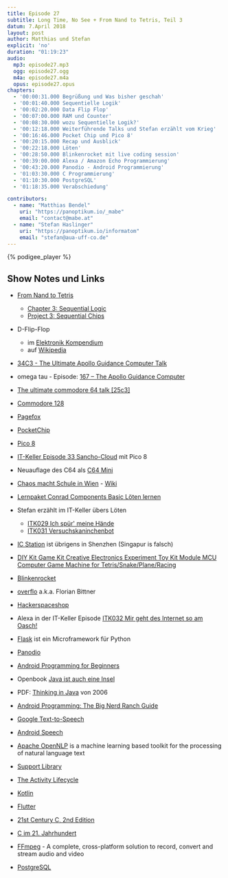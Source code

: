 ```yaml
---
title: Episode 27
subtitle: Long Time, No See + From Nand to Tetris, Teil 3
datum: 7.April 2018
layout: post
author: Matthias und Stefan
explicit: 'no'
duration: "01:19:23"
audio:
  mp3: episode27.mp3
  ogg: episode27.ogg
  m4a: episode27.m4a
  opus: episode27.opus
chapters:
  - '00:00:31.000 Begrüßung und Was bisher geschah'
  - '00:01:40.000 Sequentielle Logik'
  - '00:02:20.000 Data Flip Flop'
  - '00:07:00.000 RAM und Counter'
  - '00:08:30.000 wozu Sequentielle Logik?'
  - '00:12:18.000 Weiterführende Talks und Stefan erzählt vom Krieg'
  - '00:16:46.000 Pocket Chip und Pico 8'
  - '00:20:15.000 Recap und Ausblick'
  - '00:22:18.000 Löten'
  - '00:28:50.000 Blinkenrocket mit live coding session'
  - '00:39:00.000 Alexa / Amazon Echo Programmierung'
  - '00:43:20.000 Panodio - Android Programmierung'
  - '01:03:30.000 C Programmierung'
  - '01:10:30.000 PostgreSQL'
  - '01:18:35.000 Verabschiedung'

contributors:
  - name: "Matthias Bendel"
    uri: "https://panoptikum.io/_mabe"
    email: "contact@mabe.at"
  - name: "Stefan Haslinger"
    uri: "https://panoptikum.io/informatom"
    email: "stefan@aua-uff-co.de"
---
```


{% podigee_player %}

## Show Notes und Links

* [From Nand to Tetris](http://nand2tetris.org/)
  * [Chapter 3: Sequential Logic](http://nand2tetris.org/chapters/chapter%2003.pdf)
  * [Project 3: Sequential Chips](http://nand2tetris.org/03.php)

* D-Flip-Flop
  * im [Elektronik Kompendium](https://www.elektronik-kompendium.de/sites/dig/0210031.htm)
  * auf [Wikipedia](https://de.wikipedia.org/wiki/Flipflop#D-Flipflop)

* [34C3 - The Ultimate Apollo Guidance Computer Talk](https://www.youtube.com/watch?v=xx7Lfh5SKUQ)
* omega tau - Episode: [167 – The Apollo Guidance Computer](http://omegataupodcast.net/167-the-apollo-guidance-computer/)
* [The ultimate commodore 64 talk [25c3]](https://www.youtube.com/watch?v=9qpd12HJAnA)
* [Commodore 128](https://de.wikipedia.org/wiki/Commodore_128)
* [Pagefox](https://www.c64-wiki.de/wiki/Pagefox)

* [PocketChip](https://getchip.com/pages/pocketchip)
* [Pico 8](https://www.lexaloffle.com/pico-8.php)
* [IT-Keller Episode 33 Sancho-Cloud](https://it-keller.at/podcast/ITK033-Sancho-Cloud#ITK033=00:51:50)
  mit Pico 8
* Neuauflage des C64 als [C64 Mini](https://thec64.com/)

* [Chaos macht Schule in Wien](https://c3w.at/schule/) - [Wiki](https://projekte.c3w.at/chaos_macht_schule)
* [Lernpaket Conrad Components Basic Löten lernen](https://www.conrad.at/de/lernpaket-conrad-components-basic-loeten-lernen-10062-ab-14-jahre-192294.html)

* Stefan erzählt im IT-Keller übers Löten
  * [ITK029 Ich spür' meine Hände](https://it-keller.at/podcast/ITK029-Ich-spuer-meine-Haende#ITK029=00:47:47)
  * [ITK031 Versuchskaninchenbot](https://it-keller.at/podcast/ITK031-Versuchskaninchenbot#ITK031=01:43:50)

* [IC Station](http://www.icstation.com/) ist übrigens in Shenzhen (Singapur is falsch)
* [DIY Kit Game Kit Creative Electronics Experiment Toy Kit Module MCU Computer Game Machine for Tetris/Snake/Plane/Racing](http://www.icstation.com/game-creative-electronics-experiment-module-computer-game-machine-tetrissnakeplaneracing-p-13071.html)

* [Blinkenrocket](http://blinkenrocket.de/)
* [overflo](https://twitter.com/overflo) a.k.a. Florian Bittner
* [Hackerspaceshop](https://hackerspaceshop.com/)

* Alexa in der IT-Keller Episode [ITK032 Mir geht des Internet so am Oasch!](https://it-keller.at/podcast/ITK032-Mir-geht-des-Internet-so-am-Oasch#ITK032=00:26:30)
* [Flask](http://flask.pocoo.org/) ist ein Microframework für Python

* [Panodio](https://panod.io/home_de/)
* [Android Programming for Beginners](https://www.packtpub.com/application-development/android-programming-beginners)
* Openbook [Java ist auch eine Insel](http://openbook.rheinwerk-verlag.de/javainsel/)
* PDF: [Thinking in Java](https://sophia.javeriana.edu.co/~cbustaca/docencia/POO-2016-01/documentos/Thinking_in_Java_4th_edition.pdf)
  von 2006
* [Android Programming: The Big Nerd Ranch Guide](https://www.bignerdranch.com/books/android-programming/)
* [Google Text-to-Speech](https://en.wikipedia.org/wiki/Google_Text-to-Speech)
* [Android Speech](https://developer.android.com/reference/android/speech/package-summary.html)
* [Apache OpenNLP](https://opennlp.apache.org/) is a machine learning based toolkit for the
  processing of natural language text
* [Support Library](https://developer.android.com/topic/libraries/support-library/index.html)
* [The Activity Lifecycle](https://developer.android.com/guide/components/activities/activity-lifecycle.html)
* [Kotlin](https://kotlinlang.org/)
* [Flutter](https://flutter.io/)

* [21st Century C, 2nd Edition](http://shop.oreilly.com/product/0636920033677.do)
* [C im 21. Jahrhundert](https://www.amazon.de/im-21-Jahrhundert-Ben-Klemens/dp/3955616924)
* [FFmpeg](https://www.ffmpeg.org/) - A complete, cross-platform solution to record, convert and
  stream audio and video

* [PostgreSQL](https://www.postgresql.org/docs/manuals/)